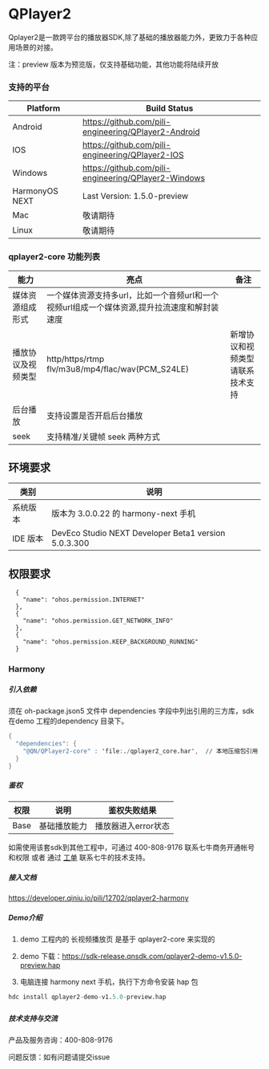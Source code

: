 # QPlayer2



Qplayer2是一款跨平台的播放器SDK,除了基础的播放器能力外，更致力于各种应用场景的对接。

注：preview 版本为预览版，仅支持基础功能，其他功能将陆续开放

### 支持的平台

 Platform | Build Status
 -------- | ------------
 Android | https://github.com/pili-engineering/QPlayer2-Android 
 IOS |https://github.com/pili-engineering/QPlayer2-IOS
 Windows | https://github.com/pili-engineering/QPlayer2-Windows 
 HarmonyOS NEXT | Last Version: 1.5.0-preview 
 Mac | 敬请期待 
 Linux | 敬请期待 
### qplayer2-core 功能列表

| 能力               | 亮点                                                         | 备注                             |
| ------------------ | ------------------------------------------------------------ | -------------------------------- |
| 媒体资源组成形式   | 一个媒体资源支持多url，比如一个音频url和一个视频url组成一个媒体资源,提升拉流速度和解封装速度 |                                  |
| 播放协议及视频类型 | http/https/rtmp flv/m3u8/mp4/flac/wav(PCM_S24LE)             | 新增协议和视频类型请联系技术支持 |
| 后台播放           | 支持设置是否开启后台播放                                     |                                  |
| seek               | 支持精准/关键帧 seek 两种方式                                |                                  |



## 环境要求

| 类别     | 说明                                                 |
| -------- | ---------------------------------------------------- |
| 系统版本 | 版本为 3.0.0.22 的 harmony-next 手机                 |
| IDE 版本 | DevEco Studio NEXT Developer Beta1 version 5.0.3.300 |



## 权限要求

```
  {
    "name": "ohos.permission.INTERNET"
  },
  {
    "name": "ohos.permission.GET_NETWORK_INFO"
  },
  {
    "name": "ohos.permission.KEEP_BACKGROUND_RUNNING"
  }
```

### Harmony



##### 引入依赖

须在 oh-package.json5 文件中 dependencies 字段中列出引用的三方库，sdk 在demo 工程的dependency 目录下。

```awk
{
  "dependencies": {
    "@QN/QPlayer2-core" : 'file:./qplayer2_core.har',  // 本地压缩包引用
  }
}
```

##### 鉴权

| 权限 | 说明         | 鉴权失败结果        |
| ---- | ------------ | ------------------- |
| Base | 基础播放能力 | 播放器进入error状态 |

如需使用该套sdk到其他工程中，可通过 400-808-9176 联系七牛商务开通帐号和权限 或者 通过 [工单](https://support.qiniu.com/?ref=developer.qiniu.com) 联系七牛的技术支持。





##### 接入文档

https://developer.qiniu.io/pili/12702/qplayer2-harmony



##### Demo介绍

1. demo 工程内的 长视频播放页 是基于 qplayer2-core 来实现的

1. demo 下载：https://sdk-release.qnsdk.com/qplayer2-demo-v1.5.0-preview.hap

1.  电脑连接 harmony next 手机，执行下方命令安装 hap 包

   ```awk
   hdc install qplayer2-demo-v1.5.0-preview.hap
   ```

   ##### 

   

##### 技术支持与交流

产品及服务咨询：400-808-9176

问题反馈：如有问题请提交issue

